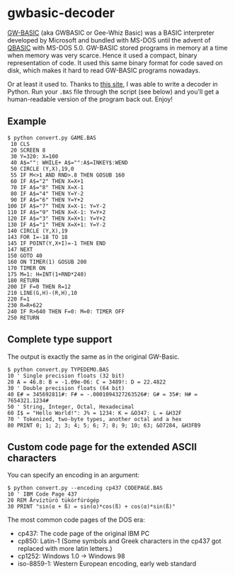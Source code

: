 # gwbasic-decoder

[GW-BASIC] (aka GWBASIC or Gee-Whiz Basic) was a BASIC interpreter developed by Microsoft and bundled with MS-DOS until the advent of [QBASIC] with MS-DOS 5.0. GW-BASIC stored programs in memory at a time when memory was very scarce. Hence it used a compact, binary representation of code. It used this same binary format for code saved on disk, which makes it hard to read GW-BASIC programs nowadays.

Or at least it used to. Thanks to [this site][tokens], I was able to write a decoder in Python. Run your `.BAS` file through the script (see below) and you'll get a human-readable version of the program back out. Enjoy!

## Example

    $ python convert.py GAME.BAS
     10 CLS
     20 SCREEN 8
     30 Y=320: X=100
     40 A$="": WHILE+ A$="":A$=INKEY$:WEND
     50 CIRCLE (Y,X),19,0
     55 IF M<>1 AND RND>.8 THEN GOSUB 160
     60 IF A$="2" THEN X=X+1
     70 IF A$="8" THEN X=X-1
     80 IF A$="4" THEN Y=Y-2
     90 IF A$="6" THEN Y=Y+2
    100 IF A$="7" THEN X=X-1: Y=Y-2
    110 IF A$="9" THEN X=X-1: Y=Y+2
    120 IF A$="3" THEN X=X+1: Y=Y+2
    130 IF A$="1" THEN X=X+1: Y=Y-2
    140 CIRCLE (Y,X),19
    143 FOR I=-18 TO 18
    145 IF POINT(Y,X+I)=-1 THEN END
    147 NEXT
    150 GOTO 40
    160 ON TIMER(1) GOSUB 200
    170 TIMER ON
    175 M=1: H=INT(1+RND*240)
    180 RETURN
    200 IF F=0 THEN R=12
    210 LINE(G,H)-(R,H),10
    220 F=1
    230 R=R+622
    240 IF R>640 THEN F=0: M=0: TIMER OFF
    250 RETURN

## Complete type support

The output is exactly the same as in the original GW-Basic.

    $ python convert.py TYPEDEMO.BAS
    10 ' Single precision floats (32 bit)
    20 A = 46.8: B = -1.09e-06: C = 3489!: D = 22.4822
    30 ' Double precision floats (64 bit)
    40 E# = 345692811#: F# = -.0001094327263526#: G# = 35#: H# = 7654321.1234#
    50 ' String, Integer, Octal, Hexadecimal
    60 I$ = "Hello World!": J% = 1234: K = &O347: L = &H32F
    70 ' Tokenized, two-byte types, another octal and a hex
    80 PRINT 0; 1; 2; 3; 4; 5; 6; 7; 8; 9; 10; 63; &O7284, &H3FB9

## Custom code page for the extended ASCII characters

You can specify an encoding in an argument:

    $ python convert.py --encoding cp437 CODEPAGE.BAS
    10 ' IBM Code Page 437
    20 REM Årvíztürö tükörfúrógép
    30 PRINT "sin(α + ß) = sin(α)*cos(ß) + cos(α)*sin(ß)"

The most common code pages of the DOS era:
- cp437: The code page of the original IBM PC
- cp850: Latin-1 (Some symbols and Greek characters in the cp437 got replaced with more latin letters.)
- cp1252: Windows 1.0 -> Windows 98
- iso-8859-1: Western European encoding, early web standard

[gw-basic]: http://en.wikipedia.org/wiki/GW-BASIC
[qbasic]: http://en.wikipedia.org/wiki/QBASIC
[tokens]: http://www.chebucto.ns.ca/~af380/GW-BASIC-tokens.html
